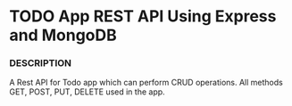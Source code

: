 # TODO App REST API Using Express and MongoDB

### DESCRIPTION

A Rest API for Todo app which can perform CRUD operations. All methods GET, POST, PUT, DELETE used in the app.
